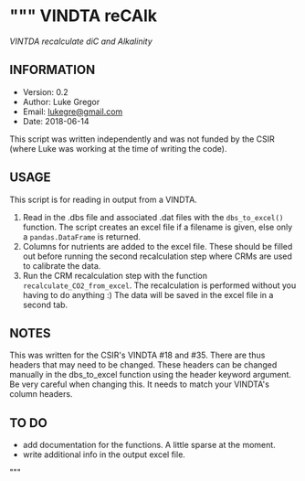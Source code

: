 """
VINDTA reCAlk
=============
*VINTDA recalculate diC and Alkalinity*


INFORMATION
-----------
- Version: 0.2
- Author:  Luke Gregor
- Email:   lukegre@gmail.com
- Date:    2018-06-14

This script was written independently and was not funded by the
CSIR (where Luke was working at the time of writing the code).


USAGE
-----
This script is for reading in output from a VINDTA.

1. Read in the .dbs file and associated .dat files with the `dbs_to_excel()` function. The script creates an excel file if a  filename is given, else only a `pandas.DataFrame` is returned.
2. Columns for nutrients are added to the excel file. These should be filled out before running the second recalculation step where CRMs are used to calibrate the data.
3. Run the CRM recalculation step with the function `recalculate_CO2_from_excel`. The recalculation is performed without you having to do anything :) The data will be saved in the excel file in a second tab.


NOTES
-----
This was written for the CSIR's VINDTA #18 and #35.
There are thus headers that may need to be changed.
These headers can be changed manually in the dbs_to_excel
function using the header keyword argument. Be very
careful when changing this. It needs to match your
VINDTA's column headers.


TO DO
-----
- add documentation for the functions. A little sparse at the moment.
- write additional info in the output excel file.


"""
